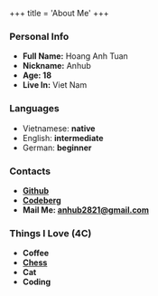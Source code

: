 +++
title = 'About Me'
+++

### Personal Info
+ **Full Name:** Hoang Anh Tuan
+ **Nickname:** Anhub
+ **Age: 18**
+ **Live In:** Viet Nam

### Languages
+ Vietnamese: **native**
+ English: **intermediate**
+ German: **beginner**

### Contacts
+ **[Github](https://github.com/anhub2821)**
+ **[Codeberg](https://codeberg.org/anht3301)**
+ **Mail Me: [anhub2821@gmail.com](mailto:anhub2821@gmail.com)**

### Things I Love (4C)
+ **Coffee**
+ **[Chess](https://lichess.org/@/ReWa211)**
+ **Cat**
+ **Coding**
